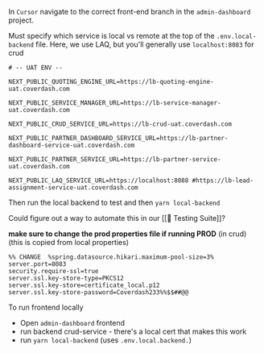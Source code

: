 In `Cursor` navigate to the correct front-end branch in the `admin-dashboard` project.

Must specify which service is local vs remote at the top of the `.env.local-backend` file. Here, we use LAQ, but you'll generally use `localhost:8083` for crud

```
# -- UAT ENV --

NEXT_PUBLIC_QUOTING_ENGINE_URL=https://lb-quoting-engine-uat.coverdash.com

NEXT_PUBLIC_SERVICE_MANAGER_URL=https://lb-service-manager-uat.coverdash.com

NEXT_PUBLIC_CRUD_SERVICE_URL=https://lb-crud-uat.coverdash.com

NEXT_PUBLIC_PARTNER_DASHBOARD_SERVICE_URL=https://lb-partner-dashboard-service-uat.coverdash.com

NEXT_PUBLIC_PARTNER_SERVICE_URL=https://lb-partner-service-uat.coverdash.com

NEXT_PUBLIC_LAQ_SERVICE_URL=https://localhost:8088 #https://lb-lead-assignment-service-uat.coverdash.com
```

Then run the local backend to test and then  `yarn local-backend` 

Could figure out a way to automate this in our [[🍬 Testing Suite]]?


**make sure to change the prod properties file if running PROD** (in crud)
(this is copied from local properties)

```
%% CHANGE  %spring.datasource.hikari.maximum-pool-size=3%
server.port=8083
security.require-ssl=true
server.ssl.key-store-type=PKCS12
server.ssl.key-store=certificate_local.p12
server.ssl.key-store-password=Coverdash233%%$$##@@
```


To run frontend locally
- Open `admin-dashboard` frontend
- run backend crud-service - there's a local cert that makes this work
- run `yarn local-backend` (uses `.env.local.backend.`)